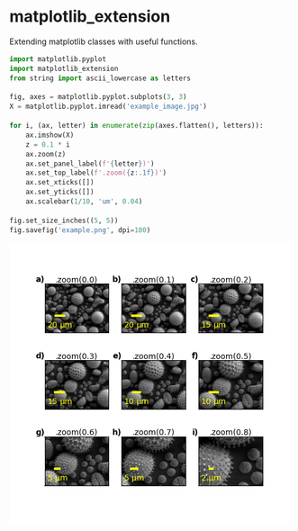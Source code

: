 # matplotlib_extension

Extending matplotlib classes with useful functions.

```python
import matplotlib.pyplot
import matplotlib_extension
from string import ascii_lowercase as letters

fig, axes = matplotlib.pyplot.subplots(3, 3)
X = matplotlib.pyplot.imread('example_image.jpg')

for i, (ax, letter) in enumerate(zip(axes.flatten(), letters)):
	ax.imshow(X)
	z = 0.1 * i
	ax.zoom(z)
	ax.set_panel_label(f'{letter})')
	ax.set_top_label(f'.zoom({z:.1f})')
	ax.set_xticks([])
	ax.set_yticks([])
	ax.scalebar(1/10, 'um', 0.04)

fig.set_size_inches((5, 5))
fig.savefig('example.png', dpi=100)
```

![Example](https://github.com/rpylkkanen/matplotlib_extension/blob/master/example.png)
